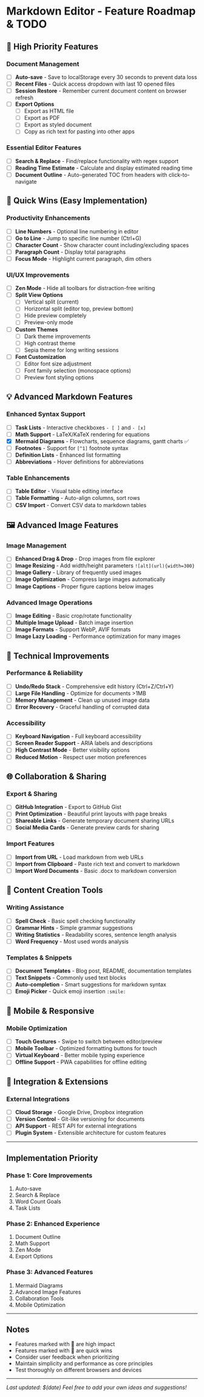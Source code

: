 # Markdown Editor - Feature Roadmap & TODO

## 🚀 High Priority Features

### Document Management
- [ ] **Auto-save** - Save to localStorage every 30 seconds to prevent data loss
- [ ] **Recent Files** - Quick access dropdown with last 10 opened files
- [ ] **Session Restore** - Remember current document content on browser refresh
- [ ] **Export Options** 
  - [ ] Export as HTML file
  - [ ] Export as PDF
  - [ ] Export as styled document
  - [ ] Copy as rich text for pasting into other apps

### Essential Editor Features  
- [ ] **Search & Replace** - Find/replace functionality with regex support
- [ ] **Reading Time Estimate** - Calculate and display estimated reading time
- [ ] **Document Outline** - Auto-generated TOC from headers with click-to-navigate

## 🎯 Quick Wins (Easy Implementation)

### Productivity Enhancements
- [ ] **Line Numbers** - Optional line numbering in editor
- [ ] **Go to Line** - Jump to specific line number (Ctrl+G)
- [ ] **Character Count** - Show character count including/excluding spaces
- [ ] **Paragraph Count** - Display total paragraphs
- [ ] **Focus Mode** - Highlight current paragraph, dim others

### UI/UX Improvements
- [ ] **Zen Mode** - Hide all toolbars for distraction-free writing
- [ ] **Split View Options**
  - [ ] Vertical split (current)
  - [ ] Horizontal split (editor top, preview bottom)
  - [ ] Hide preview completely
  - [ ] Preview-only mode
- [ ] **Custom Themes**
  - [ ] Dark theme improvements
  - [ ] High contrast theme
  - [ ] Sepia theme for long writing sessions
- [ ] **Font Customization**
  - [ ] Editor font size adjustment
  - [ ] Font family selection (monospace options)
  - [ ] Preview font styling options

## 💡 Advanced Markdown Features

### Enhanced Syntax Support
- [ ] **Task Lists** - Interactive checkboxes `- [ ]` and `- [x]`
- [ ] **Math Support** - LaTeX/KaTeX rendering for equations
- [x] **Mermaid Diagrams** - Flowcharts, sequence diagrams, gantt charts ✅
- [ ] **Footnotes** - Support for `[^1]` footnote syntax
- [ ] **Definition Lists** - Enhanced list formatting
- [ ] **Abbreviations** - Hover definitions for abbreviations

### Table Enhancements
- [ ] **Table Editor** - Visual table editing interface
- [ ] **Table Formatting** - Auto-align columns, sort rows
- [ ] **CSV Import** - Convert CSV data to markdown tables

## 🖼️ Advanced Image Features

### Image Management
- [ ] **Enhanced Drag & Drop** - Drop images from file explorer
- [ ] **Image Resizing** - Add width/height parameters `![alt](url){width=300}`
- [ ] **Image Gallery** - Library of frequently used images
- [ ] **Image Optimization** - Compress large images automatically
- [ ] **Image Captions** - Proper figure captions below images

### Advanced Image Operations
- [ ] **Image Editing** - Basic crop/rotate functionality
- [ ] **Multiple Image Upload** - Batch image insertion
- [ ] **Image Formats** - Support WebP, AVIF formats
- [ ] **Image Lazy Loading** - Performance optimization for many images

## 🔧 Technical Improvements

### Performance & Reliability
- [ ] **Undo/Redo Stack** - Comprehensive edit history (Ctrl+Z/Ctrl+Y)
- [ ] **Large File Handling** - Optimize for documents >1MB
- [ ] **Memory Management** - Clean up unused image data
- [ ] **Error Recovery** - Graceful handling of corrupted data

### Accessibility
- [ ] **Keyboard Navigation** - Full keyboard accessibility
- [ ] **Screen Reader Support** - ARIA labels and descriptions
- [ ] **High Contrast Mode** - Better visibility options
- [ ] **Reduced Motion** - Respect user motion preferences

## 🌐 Collaboration & Sharing

### Export & Sharing
- [ ] **GitHub Integration** - Export to GitHub Gist
- [ ] **Print Optimization** - Beautiful print layouts with page breaks
- [ ] **Shareable Links** - Generate temporary document sharing URLs
- [ ] **Social Media Cards** - Generate preview cards for sharing

### Import Features
- [ ] **Import from URL** - Load markdown from web URLs
- [ ] **Import from Clipboard** - Paste rich text and convert to markdown
- [ ] **Import Word Documents** - Basic .docx to markdown conversion

## 🎨 Content Creation Tools

### Writing Assistance
- [ ] **Spell Check** - Basic spell checking functionality
- [ ] **Grammar Hints** - Simple grammar suggestions
- [ ] **Writing Statistics** - Readability scores, sentence length analysis
- [ ] **Word Frequency** - Most used words analysis

### Templates & Snippets
- [ ] **Document Templates** - Blog post, README, documentation templates
- [ ] **Text Snippets** - Commonly used text blocks
- [ ] **Auto-completion** - Smart suggestions for markdown syntax
- [ ] **Emoji Picker** - Quick emoji insertion `:smile:`

## 📱 Mobile & Responsive

### Mobile Optimization
- [ ] **Touch Gestures** - Swipe to switch between editor/preview
- [ ] **Mobile Toolbar** - Optimized formatting buttons for touch
- [ ] **Virtual Keyboard** - Better mobile typing experience
- [ ] **Offline Support** - PWA capabilities for offline editing

## 🔌 Integration & Extensions

### External Integrations
- [ ] **Cloud Storage** - Google Drive, Dropbox integration
- [ ] **Version Control** - Git-like versioning for documents
- [ ] **API Support** - REST API for external integrations
- [ ] **Plugin System** - Extensible architecture for custom features

---

## Implementation Priority

### Phase 1: Core Improvements
1. Auto-save
2. Search & Replace  
3. Word Count Goals
4. Task Lists

### Phase 2: Enhanced Experience
1. Document Outline
2. Math Support
3. Zen Mode
4. Export Options

### Phase 3: Advanced Features
1. Mermaid Diagrams
2. Advanced Image Features
3. Collaboration Tools
4. Mobile Optimization

---

## Notes

- Features marked with 🚀 are high impact
- Features marked with 🎯 are quick wins
- Consider user feedback when prioritizing
- Maintain simplicity and performance as core principles
- Test thoroughly on different browsers and devices

---

*Last updated: $(date)*
*Feel free to add your own ideas and suggestions!*

